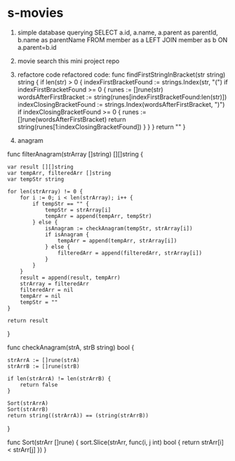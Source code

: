 # s-movies
1. simple database querying
SELECT a.id, a.name, a.parent as parentId, b.name as parentName FROM member as a LEFT JOIN member as b ON a.parent=b.id

2. movie search
this mini project repo

3. refactore code
refactored code:
func findFirstStringInBracket(str string) string {
	if len(str) > 0 {
		indexFirstBracketFound := strings.Index(str, "(")
		if indexFirstBracketFound >= 0 {
			runes := []rune(str)
			wordsAfterFirstBracket := string(runes[indexFirstBracketFound:len(str)])
			indexClosingBracketFound := strings.Index(wordsAfterFirstBracket, ")")
			if indexClosingBracketFound >= 0 {
				runes := []rune(wordsAfterFirstBracket)
				return string(runes[1:indexClosingBracketFound])
			}
		}
	}
	return ""
}

4. anagram

func filterAnagram(strArray []string) [][]string {

	var result [][]string
	var tempArr, filteredArr []string
	var tempStr string

	for len(strArray) != 0 {
		for i := 0; i < len(strArray); i++ {
			if tempStr == "" {
				tempStr = strArray[i]
				tempArr = append(tempArr, tempStr)
			} else {
				isAnagram := checkAnagram(tempStr, strArray[i])
				if isAnagram {
					tempArr = append(tempArr, strArray[i])
				} else {
					filteredArr = append(filteredArr, strArray[i])
				}
			}
		}
		result = append(result, tempArr)
		strArray = filteredArr
		filteredArr = nil
		tempArr = nil
		tempStr = ""
	}

	return result
}

func checkAnagram(strA, strB string) bool {

	strArrA := []rune(strA)
	strArrB := []rune(strB)

	if len(strArrA) != len(strArrB) {
		return false
	}

	Sort(strArrA)
	Sort(strArrB)
	return string((strArrA)) == (string(strArrB))
}

func Sort(strArr []rune) {
	sort.Slice(strArr, func(i, j int) bool {
		return strArr[i] < strArr[j]
	})
}
